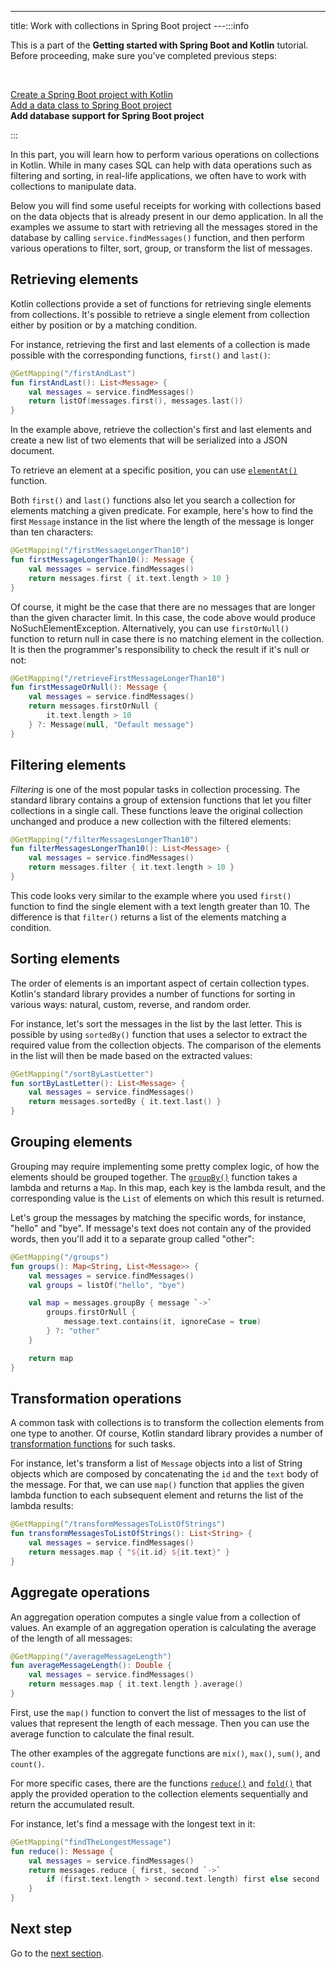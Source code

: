 ---
title: Work with collections in Spring Boot project
---:::info
<p>
   This is a part of the <strong>Getting started with Spring Boot and Kotlin</strong> tutorial. Before proceeding, make sure you've completed previous steps:
</p><br/>
<p>
   <a href="jvm-create-project-with-spring-boot.md">Create a Spring Boot project with Kotlin</a><br/><a href="jvm-spring-boot-add-data-class.md">Add a data class to Spring Boot project</a><br/><strong>Add database support for Spring Boot project</strong><br/>
</p>

:::

In this part, you will learn how to perform various operations on collections in Kotlin.
While in many cases SQL can help with data operations such as filtering and sorting, in real-life applications, we often have to work with collections to manipulate data.

Below you will find some useful receipts for working with collections based on the data objects that is already present in our demo application.
In all the examples we assume to start with retrieving all the messages stored in the database by calling `service.findMessages()` function, and then perform various operations to filter, sort, group, or transform the list of messages.

## Retrieving elements

Kotlin collections provide a set of functions for retrieving single elements from collections.
It's possible to retrieve a single element from collection either by position or by a matching condition.

For instance, retrieving the first and last elements of a collection is made possible with the corresponding functions, `first()` and `last()`:

```kotlin
@GetMapping("/firstAndLast")
fun firstAndLast(): List<Message> {
    val messages = service.findMessages()
    return listOf(messages.first(), messages.last())
}
```

In the example above, retrieve the collection's first and last elements and create a new list of two elements that will be serialized into a JSON document.

To retrieve an element at a specific position, you can use [`elementAt()`](https://kotlinlang.org/api/latest/jvm/stdlib/kotlin.collections/element-at.html) function.

Both `first()` and `last()` functions also let you search a collection for elements matching a given predicate.
For example, here's how to find the first `Message` instance in the list where the length of the message is longer than ten characters:

```kotlin
@GetMapping("/firstMessageLongerThan10")
fun firstMessageLongerThan10(): Message {
    val messages = service.findMessages()
    return messages.first { it.text.length > 10 }
}
```

Of course, it might be the case that there are no messages that are longer than the given character limit.
In this case, the code above would produce NoSuchElementException.
Alternatively, you can use `firstOrNull()` function to return null in case there is no matching element in the collection.
It is then the programmer's responsibility to check the result if it's null or not:

```kotlin
@GetMapping("/retrieveFirstMessageLongerThan10")
fun firstMessageOrNull(): Message {
    val messages = service.findMessages()
    return messages.firstOrNull { 
        it.text.length > 10 
    } ?: Message(null, "Default message")
}

```

## Filtering elements

_Filtering_ is one of the most popular tasks in collection processing.
The standard library contains a group of extension functions that let you filter collections in a single call.
These functions leave the original collection unchanged and produce a new collection with the filtered elements:

```kotlin
@GetMapping("/filterMessagesLongerThan10")
fun filterMessagesLongerThan10(): List<Message> {
    val messages = service.findMessages()
    return messages.filter { it.text.length > 10 }
}
```

This code looks very similar to the example where you used `first()` function to find the single element with a text length greater than 10.
The difference is that `filter()` returns a list of the elements matching a condition.

## Sorting elements

The order of elements is an important aspect of certain collection types.
Kotlin's standard library provides a number of functions for sorting in various ways: natural, custom, reverse, and random order.

For instance, let's sort the messages in the list by the last letter.
This is possible by using `sortedBy()` function that uses a selector to extract the required value from the collection objects.
The comparison of the elements in the list will then be made based on the extracted values:

```kotlin
@GetMapping("/sortByLastLetter")
fun sortByLastLetter(): List<Message> {
    val messages = service.findMessages()
    return messages.sortedBy { it.text.last() }
}
```

## Grouping elements

Grouping may require implementing some pretty complex logic, of how the elements should be grouped together.
The [`groupBy()`](https://kotlinlang.org/api/latest/jvm/stdlib/kotlin.collections/group-by.html) function takes a lambda and returns a `Map`.
In this map, each key is the lambda result, and the corresponding value is the `List` of elements on which this result is returned.

Let's group the messages by matching the specific words, for instance, "hello" and "bye".
If message's text does not contain any of the provided words, then you'll add it to a separate group called "other":

```kotlin
@GetMapping("/groups")
fun groups(): Map<String, List<Message>> {
    val messages = service.findMessages()
    val groups = listOf("hello", "bye")

    val map = messages.groupBy { message `->`
        groups.firstOrNull {
            message.text.contains(it, ignoreCase = true)
        } ?: "other"
    }

    return map
}
```

## Transformation operations

A common task with collections is to transform the collection elements from one type to another.
Of course, Kotlin standard library provides a number of [transformation functions](https://kotlinlang.org/docs/collection-transformations.html) for such tasks.

For instance, let's transform a list of `Message` objects into a list of String objects which are composed by concatenating the `id` and the `text` body of the message.
For that, we can use `map()` function that applies the given lambda function to each subsequent element and returns the list of the lambda results:

```kotlin
@GetMapping("/transformMessagesToListOfStrings")
fun transformMessagesToListOfStrings(): List<String> {
    val messages = service.findMessages()
    return messages.map { "${it.id} ${it.text}" }
}
```

## Aggregate operations

An aggregation operation computes a single value from a collection of values.
An example of an aggregation operation is calculating the average of the length of all messages:

```kotlin
@GetMapping("/averageMessageLength")
fun averageMessageLength(): Double {
    val messages = service.findMessages()
    return messages.map { it.text.length }.average()
}
```

First, use the `map()` function to convert the list of messages to the list of values that represent the length of each message.
Then you can use the average function to calculate the final result.

The other examples of the aggregate functions are `mix()`, `max()`, `sum()`, and `count()`.

For more specific cases, there are the functions [`reduce()`](https://kotlinlang.org/api/latest/jvm/stdlib/kotlin.collections/reduce.html) and [`fold()`](https://kotlinlang.org/api/latest/jvm/stdlib/kotlin.collections/fold.html) that apply the provided operation to the collection elements sequentially and return the accumulated result.

For instance, let's find a message with the longest text in it:

```kotlin
@GetMapping("findTheLongestMessage")
fun reduce(): Message {
    val messages = service.findMessages()
    return messages.reduce { first, second `->`
        if (first.text.length > second.text.length) first else second
    }
}
```

## Next step

Go to the [next section](jvm-spring-boot-using-crudrepository.md).